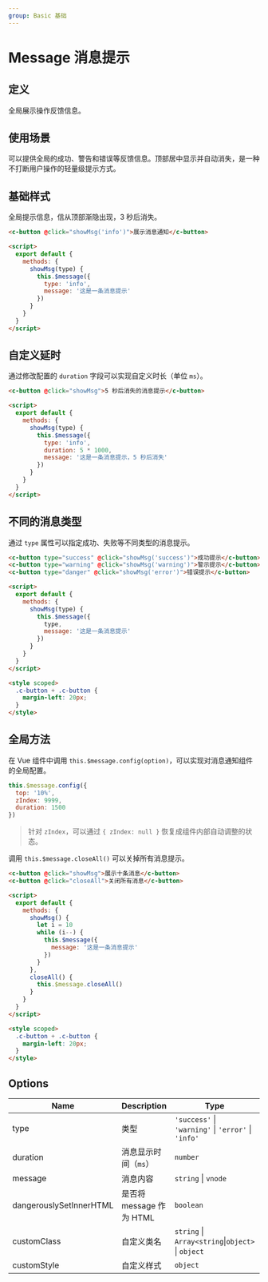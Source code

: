 ```yaml
---
group: Basic 基础
---
```


# Message 消息提示

## 定义

全局展示操作反馈信息。

## 使用场景

可以提供全局的成功、警告和错误等反馈信息。顶部居中显示并自动消失，是一种不打断用户操作的轻量级提示方式。

## 基础样式

全局提示信息，信从顶部渐隐出现，3 秒后消失。

```html
<c-button @click="showMsg('info')">展示消息通知</c-button>

<script>
  export default {
    methods: {
      showMsg(type) {
        this.$message({
          type: 'info',
          message: '这是一条消息提示'
        })
      }
    }
  }
</script>
```

## 自定义延时

通过修改配置的 `duration` 字段可以实现自定义时长（单位 `ms`）。

```html
<c-button @click="showMsg">5 秒后消失的消息提示</c-button>

<script>
  export default {
    methods: {
      showMsg(type) {
        this.$message({
          type: 'info',
          duration: 5 * 1000,
          message: '这是一条消息提示，5 秒后消失'
        })
      }
    }
  }
</script>
```

## 不同的消息类型

通过 `type` 属性可以指定成功、失败等不同类型的消息提示。

```html
<c-button type="success" @click="showMsg('success')">成功提示</c-button>
<c-button type="warning" @click="showMsg('warning')">警示提示</c-button>
<c-button type="danger" @click="showMsg('error')">错误提示</c-button>

<script>
  export default {
    methods: {
      showMsg(type) {
        this.$message({
          type,
          message: '这是一条消息提示'
        })
      }
    }
  }
</script>

<style scoped>
  .c-button + .c-button {
    margin-left: 20px;
  }
</style>
```

## 全局方法

在 Vue 组件中调用 `this.$message.config(option)`，可以实现对消息通知组件的全局配置。

```js
this.$message.config({
  top: '10%',
  zIndex: 9999,
  duration: 1500
})
```

> 针对 `zIndex`，可以通过 `{ zIndex: null }` 恢复成组件内部自动调整的状态。

调用 `this.$message.closeAll()` 可以关掉所有消息提示。

```html
<c-button @click="showMsg">展示十条消息</c-button>
<c-button @click="closeAll">关闭所有消息</c-button>

<script>
  export default {
    methods: {
      showMsg() {
        let i = 10
        while (i--) {
          this.$message({
            message: '这是一条消息提示'
          })
        }
      },
      closeAll() {
        this.$message.closeAll()
      }
    }
  }
</script>

<style scoped>
  .c-button + .c-button {
    margin-left: 20px;
  }
</style>
```

## Options

| Name                    | Description              | Type                                                | Required | Default  |
| ----------------------- | ------------------------ | --------------------------------------------------- | -------- | -------- |
| type                    | 类型                     | `'success'` \| `'warning'` \| `'error'` \| `'info'` | `false`  | `'info'` |
| duration                | 消息显示时间（`ms`）     | `number`                                            | `false`  | `3000`   |
| message                 | 消息内容                 | `string` \| `vnode`                                 | `true`   | -        |
| dangerouslySetInnerHTML | 是否将 message 作为 HTML | `boolean`                                           | `false`  | `false`  |
| customClass             | 自定义类名               | `string` \| `Array<string`\|`object>` \| `object`   | `false`  | -        |
| customStyle             | 自定义样式               | `object`                                            | `false`  | -        |
